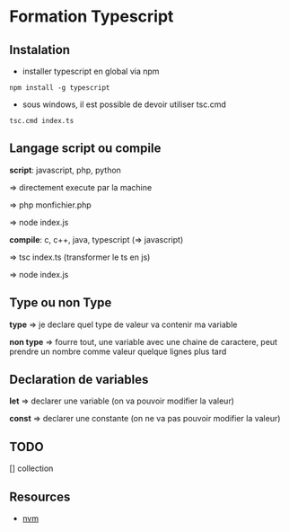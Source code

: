 # Formation Typescript

## Instalation

- installer typescript en global via npm

```
npm install -g typescript
```

- sous windows, il est possible de devoir utiliser tsc.cmd

```
tsc.cmd index.ts
```

## Langage script ou compile

**script**: javascript, php, python

=> directement execute par la machine

=> php monfichier.php

=> node index.js

**compile**: c, c++, java, typescript (=> javascript)

=> tsc index.ts (transformer le ts en js)

=> node index.js

## Type ou non Type

**type** => je declare quel type de valeur va contenir ma variable

**non type** => fourre tout, une variable avec une chaine de caractere, peut prendre un nombre comme valeur quelque lignes plus tard

## Declaration de variables

**let** => declarer une variable (on va pouvoir modifier la valeur)

**const** => declarer une constante (on ne va pas pouvoir modifier la valeur)

## TODO

[] collection

## Resources

- [nvm](https://github.com/nvm-sh/nvm)
